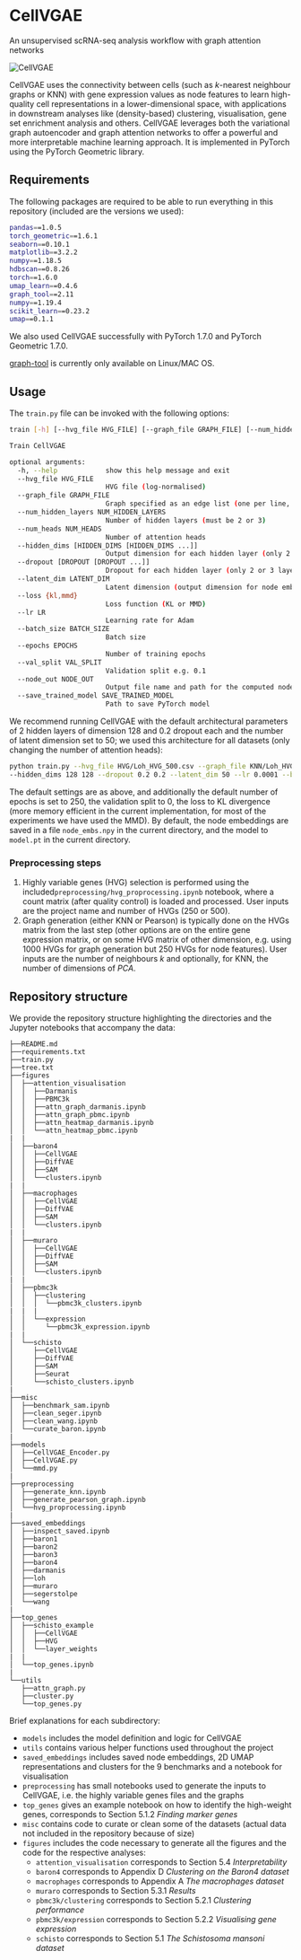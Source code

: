 # CellVGAE

An unsupervised scRNA-seq analysis workflow with graph attention networks

![CellVGAE](figures\workflow.png)



CellVGAE uses the connectivity between cells (such as *k*-nearest neighbour graphs or KNN) with gene expression values as node features to learn high-quality cell representations in a lower-dimensional space, with applications in downstream analyses like (density-based) clustering, visualisation, gene set enrichment analysis and others. CellVGAE leverages both the variational graph autoencoder and graph attention networks to offer a powerful and more interpretable machine learning approach. It is implemented in PyTorch using the PyTorch Geometric library.

## Requirements

The following packages are required to be able to run everything in this repository (included are the versions we used):

```bash
pandas==1.0.5
torch_geometric==1.6.1
seaborn==0.10.1
matplotlib==3.2.2
numpy==1.18.5
hdbscan==0.8.26
torch==1.6.0
umap_learn==0.4.6
graph_tool==2.11
numpy==1.19.4
scikit_learn==0.23.2
umap==0.1.1
```
We also used CellVGAE successfully with PyTorch 1.7.0 and PyTorch Geometric 1.7.0. 

[graph-tool](https://graph-tool.skewed.de/) is currently only available on Linux/MAC OS.

## Usage

The `train.py` file can be invoked with the following options:

```bash
train [-h] [--hvg_file HVG_FILE] [--graph_file GRAPH_FILE] [--num_hidden_layers NUM_HIDDEN_LAYERS] [--num_heads NUM_HEADS] [--hidden_dims [HIDDEN_DIMS [HIDDEN_DIMS ...]]] [--dropout [DROPOUT [DROPOUT ...]]] [--latent_dim LATENT_DIM] [--loss {kl,mmd}] [--lr LR] [--batch_size BATCH_SIZE] [--epochs EPOCHS] [--val_split VAL_SPLIT] [--node_out NODE_OUT] [--save_trained_model SAVE_TRAINED_MODEL]

Train CellVGAE

optional arguments:
  -h, --help            show this help message and exit
  --hvg_file HVG_FILE   
  						HVG file (log-normalised)
  --graph_file GRAPH_FILE
                        Graph specified as an edge list (one per line, separated by whitespace)
  --num_hidden_layers NUM_HIDDEN_LAYERS
                        Number of hidden layers (must be 2 or 3)
  --num_heads NUM_HEADS
                        Number of attention heads
  --hidden_dims [HIDDEN_DIMS [HIDDEN_DIMS ...]]
                        Output dimension for each hidden layer (only 2 or 3 layers allowed)
  --dropout [DROPOUT [DROPOUT ...]]
                        Dropout for each hidden layer (only 2 or 3 layers allowed)
  --latent_dim LATENT_DIM
                        Latent dimension (output dimension for node embeddings)
  --loss {kl,mmd}       
  						Loss function (KL or MMD)
  --lr LR               
  						Learning rate for Adam
  --batch_size BATCH_SIZE
                        Batch size
  --epochs EPOCHS       
  						Number of training epochs
  --val_split VAL_SPLIT
                        Validation split e.g. 0.1
  --node_out NODE_OUT   
  						Output file name and path for the computed node embeddings (saved in numpy .npy format)
  --save_trained_model SAVE_TRAINED_MODEL
                        Path to save PyTorch model
```



We recommend running CellVGAE with the default architectural parameters of 2 hidden layers of dimension 128 and 0.2 dropout each and the number of latent dimension set to 50; we used this architecture for all datasets (only changing the number of attention heads):

```bash
python train.py --hvg_file HVG/Loh_HVG_500.csv --graph_file KNN/Loh_HVG_500_KNN_k5_d50.txt --num_hidden_layers 2 --num_heads 10
--hidden_dims 128 128 --dropout 0.2 0.2 --latent_dim 50 --lr 0.0001 --batch_size 64
```

The default settings are as above, and additionally the default number of epochs is set to 250, the validation split to 0, the loss to KL divergence (more memory efficient in the current implementation, for most of the experiments we have used the MMD). By default, the node embeddings are saved in a file `node_embs.npy` in the current directory, and the model to `model.pt` in the current directory.

### Preprocessing steps

1. Highly variable genes (HVG) selection is performed using the included`preprocessing/hvg_proprocessing.ipynb` notebook, where a count matrix (after quality control) is loaded and processed. User inputs are the project name and number of HVGs (250 or 500).
2. Graph generation (either KNN or Pearson) is typically done on the HVGs matrix from the last step (other options are on the entire gene expression matrix, or on some HVG matrix of other dimension, e.g. using 1000 HVGs for graph generation but 250 HVGs for node features). User inputs are the number of neighbours *k* and optionally, for KNN, the number of dimensions of *PCA*.

## Repository structure

We provide the repository structure highlighting the directories and the Jupyter notebooks that accompany the data:

```
├──README.md
├──requirements.txt
├──train.py
├──tree.txt
├──figures
│  ├──attention_visualisation
│  │  ├──Darmanis
│  │  ├──PBMC3k
│  │  ├──attn_graph_darmanis.ipynb
│  │  ├──attn_graph_pbmc.ipynb
│  │  ├──attn_heatmap_darmanis.ipynb
│  │  └──attn_heatmap_pbmc.ipynb
|  |
│  ├──baron4
│  │  ├──CellVGAE
│  │  ├──DiffVAE
│  │  ├──SAM
│  │  └──clusters.ipynb
|  |
│  ├──macrophages
│  │  ├──CellVGAE
│  │  ├──DiffVAE
│  │  ├──SAM
│  │  └──clusters.ipynb
|  |
│  ├──muraro
│  │  ├──CellVGAE
│  │  ├──DiffVAE
│  │  ├──SAM
│  │  └──clusters.ipynb
|  |
│  ├──pbmc3k
│  │  ├──clustering
│  │  │  └──pbmc3k_clusters.ipynb
|  |  |
│  │  └──expression
│  │     └──pbmc3k_expression.ipynb
|  |
│  └──schisto
│     ├──CellVGAE
│     ├──DiffVAE
│     ├──SAM
│     ├──Seurat
│     └──schisto_clusters.ipynb
|
├──misc
│  ├──benchmark_sam.ipynb
│  ├──clean_seger.ipynb
│  ├──clean_wang.ipynb
│  └──curate_baron.ipynb
|
├──models
│  ├──CellVGAE_Encoder.py
│  ├──CellVGAE.py
│  └──mmd.py
|
├──preprocessing
│  ├──generate_knn.ipynb
│  ├──generate_pearson_graph.ipynb
│  └──hvg_proprocessing.ipynb
|
├──saved_embeddings
│  ├──inspect_saved.ipynb
│  ├──baron1
│  ├──baron2
│  ├──baron3
│  ├──baron4
│  ├──darmanis
│  ├──loh
│  ├──muraro
│  ├──segerstolpe
│  └──wang
|
├──top_genes
│  ├──schisto_example
│  │  ├──CellVGAE
│  │  ├──HVG
│  │  └──layer_weights
|  |
│  └──top_genes.ipynb
|
└──utils
   ├──attn_graph.py
   ├──cluster.py
   └──top_genes.py
```

Brief explanations for each subdirectory:

- `models` includes the model definition and logic for CellVGAE
- `utils` contains various helper functions used throughout the project
- `saved_embeddings` includes saved node embeddings, 2D UMAP representations and clusters for the 9 benchmarks and a notebook for visualisation
- `preprocessing` has small notebooks used to generate the inputs to CellVGAE, i.e. the highly variable genes files and the graphs
- `top_genes` gives an example notebook on how to identify the high-weight genes, corresponds to Section 5.1.2 *Finding marker genes*
- `misc` contains code to curate or clean some of the datasets (actual data not included in the repository because of size)
- `figures` includes the code necessary to generate all the figures and the code for the respective analyses:
  - `attention_visualisation` corresponds to Section 5.4 *Interpretability*
  - `baron4` corresponds to Appendix D *Clustering on the Baron4 dataset*
  - `macrophages` corresponds to Appendix A *The macrophages dataset*
  - `muraro` corresponds to Section 5.3.1 *Results*
  - `pbmc3k/clustering` corresponds to Section 5.2.1 *Clustering performance*
  - `pbmc3k/expression` corresponds to Section 5.2.2 *Visualising gene expression*
  - `schisto`  corresponds to Section 5.1 *The Schistosoma mansoni dataset*